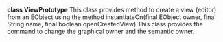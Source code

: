 **class ViewPrototype**
This class provides method to create a view (editor) from an EObject using the method 
instantiateOn(final EObject owner, final String name, final boolean openCreatedView)
This class provides the command to change the graphical owner and the semantic owner.

